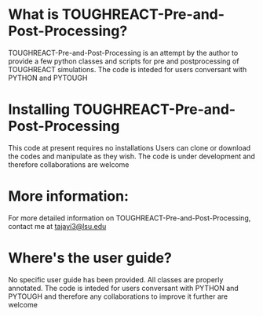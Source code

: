 # What is TOUGHREACT-Pre-and-Post-Processing?



TOUGHREACT-Pre-and-Post-Processing is an attempt by the author to provide a few python classes and scripts for pre and postprocessing of TOUGHREACT
simulations. The code is inteded for users conversant with PYTHON and PYTOUGH

# Installing TOUGHREACT-Pre-and-Post-Processing
This code at present requires no installations Users can clone or download the codes and manipulate as they wish. The code is under development
and therefore collaborations are welcome

# More information:


For more detailed information on TOUGHREACT-Pre-and-Post-Processing, contact me at tajayi3@lsu.edu


# Where's the user guide?


No specific user guide has been provided. All classes are properly annotated. The code is inteded for users conversant with PYTHON and PYTOUGH and 
therefore any collaborations to improve it further are welcome

